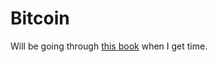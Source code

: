 # Bitcoin
Will be going through [this book](http://chimera.labs.oreilly.com/books/1234000001802/index.html) when I get time.